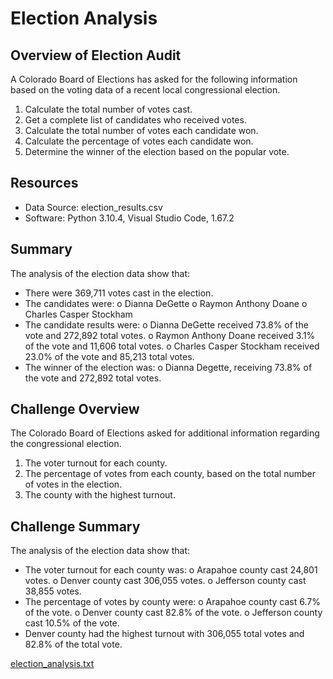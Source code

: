 # Election Analysis

## Overview of Election Audit

A Colorado Board of Elections has asked for the following information based on the voting data of a recent local congressional election.

1. Calculate the total number of votes cast.
2. Get a complete list of candidates who received votes.
3. Calculate the total number of votes each candidate won.
4. Calculate the percentage of votes each candidate won.
5. Determine the winner of the election based on the popular vote.

## Resources

- Data Source: election_results.csv
- Software: Python 3.10.4, Visual Studio Code, 1.67.2 


## Summary

The analysis of the election data show that:

- There were 369,711 votes cast in the election.
- The candidates were:
o Dianna DeGette
o Raymon Anthony Doane
o Charles Casper Stockham
- The candidate results were:
o Dianna DeGette received 73.8% of the vote and 272,892 total votes.
o Raymon Anthony Doane received 3.1% of the vote and 11,606 total votes.
o Charles Casper Stockham received 23.0% of the vote and 85,213 total votes.
- The winner of the election was:
o Dianna Degette, receiving 73.8% of the vote and 272,892 total votes.

## Challenge Overview

The Colorado Board of Elections asked for additional information regarding the congressional election.

1. The voter turnout for each county.
2. The percentage of votes from each county, based on the total number of votes in the election.
3. The county with the highest turnout.

## Challenge Summary

The analysis of the election data show that:

- The voter turnout for each county was:
o Arapahoe county cast 24,801 votes.
o Denver county cast 306,055 votes.
o Jefferson county cast 38,855 votes.
- The percentage of votes by county were:
o Arapahoe county cast 6.7% of the vote.
o Denver county cast 82.8% of the vote.
o Jefferson county cast 10.5% of the vote.
- Denver county had the highest turnout with 306,055 total votes and 82.8% of the total vote.

[election_analysis.txt](https://github.com/Angelique4791/Elecction_analysis/blob/main/analysis/election_analysis.txt)

